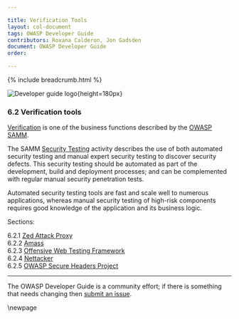 ```yaml
---

title: Verification Tools
layout: col-document
tags: OWASP Developer Guide
contributors: Roxana Calderon, Jon Gadsden
document: OWASP Developer Guide
order:

---
```


{% include breadcrumb.html %}

![Developer guide logo](../../../assets/images/dg_logo_bbd.png "OWASP Developer Guide"){height=180px}

### 6.2 Verification tools

[Verification][sammv] is one of the business functions described by the [OWASP SAMM][samm].

The SAMM [Security Testing][sammvst] activity describes the use of both
automated security testing and manual expert security testing to discover security defects.
This security testing should be automated as part of the development, build and deployment processes;
and can be complemented with regular manual security penetration tests.

Automated security testing tools are fast and scale well to numerous applications,
whereas manual security testing of high-risk components requires good knowledge of the application and its business logic.

Sections:

6.2.1 [Zed Attack Proxy](#zed-attack-proxy)  
6.2.2 [Amass](#amass)  
6.2.3 [Offensive Web Testing Framework](#offensive-web-testing-framework)  
6.2.4 [Nettacker](#nettacker)  
6.2.5 [OWASP Secure Headers Project](#secure-headers-project)  

----

The OWASP Developer Guide is a community effort; if there is something that needs changing then [submit an issue][issue0820].

[issue0820]: https://github.com/OWASP/www-project-developer-guide/issues/new?labels=enhancement&template=request.md&title=Update:%2008-verification/02-tools/00-toc
[samm]: https://owaspsamm.org/about/
[sammv]: https://owaspsamm.org/model/verification/
[sammvst]: https://owaspsamm.org/model/verification/security-testing/

\newpage
